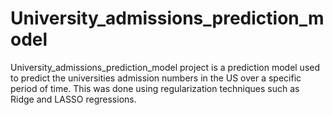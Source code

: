 # University_admissions_prediction_model
University_admissions_prediction_model project is a prediction model used to predict the universities admission numbers in the US over a specific period of time. This was done using regularization techniques such as Ridge and LASSO regressions.  
